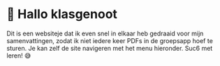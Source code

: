 # 👋 Hallo klasgenoot

Dit is een websiteje dat ik even snel in elkaar heb gedraaid voor mijn samenvattingen, zodat ik niet iedere keer PDFs in de groepsapp hoef te sturen. Je kan zelf de site navigeren met het menu hieronder. Suc6 met leren! 😅
